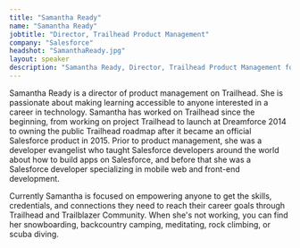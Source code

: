 ```yaml
---
title: "Samantha Ready"
name: "Samantha Ready"
jobtitle: "Director, Trailhead Product Management"
company: "Salesforce"
headshot: "SamanthaReady.jpg"
layout: speaker
description: "Samantha Ready, Director, Trailhead Product Management for Salesforce, is a keynote speaker for Midatlantic' Dreamin' 2020."
---
```


Samantha Ready is a director of product management on Trailhead. She is passionate about making learning accessible to anyone interested in a career in technology. Samantha has worked on Trailhead since the beginning, from working on project Trailhead to launch at Dreamforce 2014 to owning the public Trailhead roadmap after it became an official Salesforce product in 2015. Prior to product management, she was a developer evangelist who taught Salesforce developers around the world about how to build apps on Salesforce, and before that she was a Salesforce developer specializing in mobile web and front-end development.

Currently Samantha is focused on empowering anyone to get the skills, credentials, and connections they need to reach their career goals through Trailhead and Trailblazer Community. When she's not working, you can find her snowboarding, backcountry camping, meditating, rock climbing, or scuba diving.
